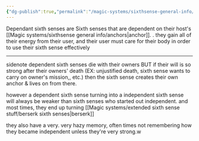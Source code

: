 ```yaml
---
{"dg-publish":true,"permalink":"/magic-systems/sixthsense-general-info/dependent-sixth-sense/"}
---
```



Dependant sixth senses are Sixth senses that are dependent on their host's [[Magic systems/sixthsense general info/anchors\|anchor]].  . they gain all of their energy from their user, and their user must care for their body in order to use their sixth sense effectively



---


sidenote dependent sixth senses die with their owners BUT if their will is so strong after their owners' death (EX: unjustified death, sixth sense wants to carry on owner's mission,, etc.) then the sixth sense creates their own anchor & lives on from there.

however a dependent sixth sense turning into a independent sixth sense will always be weaker than sixth senses who started out independent. and most times, they end up turning [[Magic systems/extended sixth sense stuff/berserk sixth senses\|berserk]]

they also have a very. very hazy memory, often times not remembering how they became independent unless they're very strong.w
